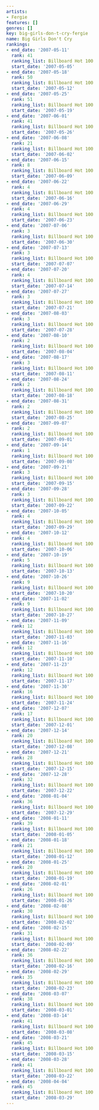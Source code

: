 ```yaml
---
artists:
- Fergie
features: []
genres: []
key: big-girls-don-t-cry-fergie
name: Big Girls Don't Cry
rankings:
- end_date: '2007-05-11'
  rank: 41
  ranking_list: Billboard Hot 100
  start_date: '2007-05-05'
- end_date: '2007-05-18'
  rank: 50
  ranking_list: Billboard Hot 100
  start_date: '2007-05-12'
- end_date: '2007-05-25'
  rank: 51
  ranking_list: Billboard Hot 100
  start_date: '2007-05-19'
- end_date: '2007-06-01'
  rank: 41
  ranking_list: Billboard Hot 100
  start_date: '2007-05-26'
- end_date: '2007-06-08'
  rank: 21
  ranking_list: Billboard Hot 100
  start_date: '2007-06-02'
- end_date: '2007-06-15'
  rank: 8
  ranking_list: Billboard Hot 100
  start_date: '2007-06-09'
- end_date: '2007-06-22'
  rank: 4
  ranking_list: Billboard Hot 100
  start_date: '2007-06-16'
- end_date: '2007-06-29'
  rank: 4
  ranking_list: Billboard Hot 100
  start_date: '2007-06-23'
- end_date: '2007-07-06'
  rank: 3
  ranking_list: Billboard Hot 100
  start_date: '2007-06-30'
- end_date: '2007-07-13'
  rank: 3
  ranking_list: Billboard Hot 100
  start_date: '2007-07-07'
- end_date: '2007-07-20'
  rank: 4
  ranking_list: Billboard Hot 100
  start_date: '2007-07-14'
- end_date: '2007-07-27'
  rank: 3
  ranking_list: Billboard Hot 100
  start_date: '2007-07-21'
- end_date: '2007-08-03'
  rank: 3
  ranking_list: Billboard Hot 100
  start_date: '2007-07-28'
- end_date: '2007-08-10'
  rank: 2
  ranking_list: Billboard Hot 100
  start_date: '2007-08-04'
- end_date: '2007-08-17'
  rank: 3
  ranking_list: Billboard Hot 100
  start_date: '2007-08-11'
- end_date: '2007-08-24'
  rank: 2
  ranking_list: Billboard Hot 100
  start_date: '2007-08-18'
- end_date: '2007-08-31'
  rank: 2
  ranking_list: Billboard Hot 100
  start_date: '2007-08-25'
- end_date: '2007-09-07'
  rank: 2
  ranking_list: Billboard Hot 100
  start_date: '2007-09-01'
- end_date: '2007-09-14'
  rank: 1
  ranking_list: Billboard Hot 100
  start_date: '2007-09-08'
- end_date: '2007-09-21'
  rank: 3
  ranking_list: Billboard Hot 100
  start_date: '2007-09-15'
- end_date: '2007-09-28'
  rank: 3
  ranking_list: Billboard Hot 100
  start_date: '2007-09-22'
- end_date: '2007-10-05'
  rank: 4
  ranking_list: Billboard Hot 100
  start_date: '2007-09-29'
- end_date: '2007-10-12'
  rank: 4
  ranking_list: Billboard Hot 100
  start_date: '2007-10-06'
- end_date: '2007-10-19'
  rank: 5
  ranking_list: Billboard Hot 100
  start_date: '2007-10-13'
- end_date: '2007-10-26'
  rank: 9
  ranking_list: Billboard Hot 100
  start_date: '2007-10-20'
- end_date: '2007-11-02'
  rank: 9
  ranking_list: Billboard Hot 100
  start_date: '2007-10-27'
- end_date: '2007-11-09'
  rank: 12
  ranking_list: Billboard Hot 100
  start_date: '2007-11-03'
- end_date: '2007-11-16'
  rank: 12
  ranking_list: Billboard Hot 100
  start_date: '2007-11-10'
- end_date: '2007-11-23'
  rank: 12
  ranking_list: Billboard Hot 100
  start_date: '2007-11-17'
- end_date: '2007-11-30'
  rank: 16
  ranking_list: Billboard Hot 100
  start_date: '2007-11-24'
- end_date: '2007-12-07'
  rank: 17
  ranking_list: Billboard Hot 100
  start_date: '2007-12-01'
- end_date: '2007-12-14'
  rank: 20
  ranking_list: Billboard Hot 100
  start_date: '2007-12-08'
- end_date: '2007-12-21'
  rank: 28
  ranking_list: Billboard Hot 100
  start_date: '2007-12-15'
- end_date: '2007-12-28'
  rank: 32
  ranking_list: Billboard Hot 100
  start_date: '2007-12-22'
- end_date: '2008-01-04'
  rank: 36
  ranking_list: Billboard Hot 100
  start_date: '2007-12-29'
- end_date: '2008-01-11'
  rank: 39
  ranking_list: Billboard Hot 100
  start_date: '2008-01-05'
- end_date: '2008-01-18'
  rank: 21
  ranking_list: Billboard Hot 100
  start_date: '2008-01-12'
- end_date: '2008-01-25'
  rank: 20
  ranking_list: Billboard Hot 100
  start_date: '2008-01-19'
- end_date: '2008-02-01'
  rank: 26
  ranking_list: Billboard Hot 100
  start_date: '2008-01-26'
- end_date: '2008-02-08'
  rank: 30
  ranking_list: Billboard Hot 100
  start_date: '2008-02-02'
- end_date: '2008-02-15'
  rank: 31
  ranking_list: Billboard Hot 100
  start_date: '2008-02-09'
- end_date: '2008-02-22'
  rank: 36
  ranking_list: Billboard Hot 100
  start_date: '2008-02-16'
- end_date: '2008-02-29'
  rank: 35
  ranking_list: Billboard Hot 100
  start_date: '2008-02-23'
- end_date: '2008-03-07'
  rank: 38
  ranking_list: Billboard Hot 100
  start_date: '2008-03-01'
- end_date: '2008-03-14'
  rank: 41
  ranking_list: Billboard Hot 100
  start_date: '2008-03-08'
- end_date: '2008-03-21'
  rank: 45
  ranking_list: Billboard Hot 100
  start_date: '2008-03-15'
- end_date: '2008-03-28'
  rank: 41
  ranking_list: Billboard Hot 100
  start_date: '2008-03-22'
- end_date: '2008-04-04'
  rank: 45
  ranking_list: Billboard Hot 100
  start_date: '2008-03-29'
---
```


